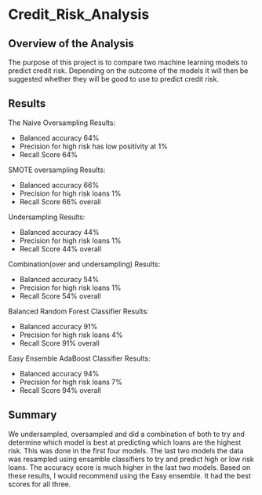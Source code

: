 # Credit_Risk_Analysis

## Overview of the Analysis
The purpose of this project is to compare two machine learning models to predict credit risk. Depending on the outcome of the models it will then be suggested whether they will be good to use to predict credit risk. 

## Results
The Naive Oversampling Results:
* Balanced accuracy 64%
* Precision for high risk has low positivity at 1%
* Recall Score 64%

SMOTE oversampling Results:
* Balanced accuracy 66%
* Precision for high risk loans 1%
* Recall Score 66% overall

Undersampling Results:
* Balanced accuracy 44%
* Precision for high risk loans 1%
* Recall Score 44% overall

Combination(over and undersampling) Results:
* Balanced accuracy 54%
* Precision for high risk loans 1%
* Recall Score 54% overall

Balanced Random Forest Classifier Results:
* Balanced accuracy 91%
* Precision for high risk loans 4%
* Recall Score 91% overall

Easy Ensemble AdaBoost Classifier Results:
* Balanced accuracy 94%
* Precision for high risk loans 7%
* Recall Score 94% overall

## Summary
We undersampled, oversampled and did a combination of both to try and determine which model is best at predicting which loans are the highest risk. This was done in the first four models. The last two models the data was resampled using ensamble classifiers to try and predict high or low risk loans. The accuracy score is much higher in the last two models. Based on these results, I would recommend using the Easy ensemble. It had the best scores for all three. 
 
